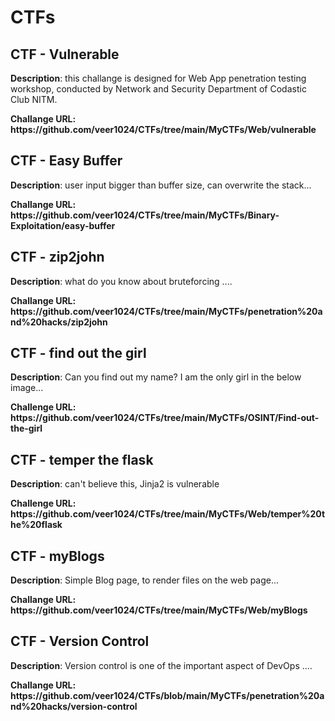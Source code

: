 <h1><centre>CTFs</centre></h1>

<h2> CTF - Vulnerable </h2>
<p><b>Description</b>: this challange is designed for Web App penetration testing workshop, conducted by Network and Security Department of Codastic Club NITM. </p>
<b>Challange URL: https://github.com/veer1024/CTFs/tree/main/MyCTFs/Web/vulnerable</b><br>

<h2> CTF - Easy Buffer </h2>
<p><b>Description</b>: user input bigger than buffer size, can overwrite the stack... </p>
<b>Challange URL: https://github.com/veer1024/CTFs/tree/main/MyCTFs/Binary-Exploitation/easy-buffer</b><br>

<h2> CTF - zip2john </h2>
<p><b>Description</b>: what do you know about bruteforcing .... </p>
<b>Challange URL: https://github.com/veer1024/CTFs/tree/main/MyCTFs/penetration%20and%20hacks/zip2john</b><br>

<h2> CTF - find out the girl </h2>
<p><b>Description</b>: Can you find out my name? I am the only girl in the below image...</p>
<b>Challenge URL: https://github.com/veer1024/CTFs/tree/main/MyCTFs/OSINT/Find-out-the-girl</b><br>

<h2> CTF - temper the flask </h2>
<p><b>Description</b>: can't believe this, Jinja2 is vulnerable</p>
<b>Challenge URL: https://github.com/veer1024/CTFs/tree/main/MyCTFs/Web/temper%20the%20flask</b><br>

<h2> CTF - myBlogs </h2>
<p><b>Description</b>: Simple Blog page, to render files on the web page... </p>
<b>Challange URL: https://github.com/veer1024/CTFs/tree/main/MyCTFs/Web/myBlogs</b><br>

<h2> CTF - Version Control </h2>
<p><b>Description</b>: Version control is one of the important aspect of DevOps  .... </p>
<b>Challange URL: https://github.com/veer1024/CTFs/blob/main/MyCTFs/penetration%20and%20hacks/version-control</b><br>
